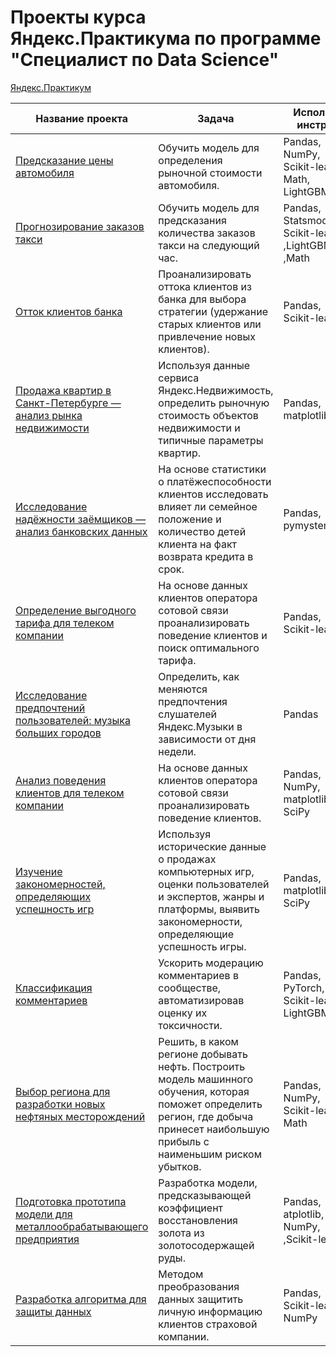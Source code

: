 # Проекты курса Яндекс.Практикума по программе "Специалист по Data Science"
[Яндекс.Практикум](https://praktikum.yandex.ru/profile/data-scientist/)

| Название проекта | Задача | Используемые инструменты |
|------------------|--------|--------------------------|
|[Предсказание цены автомобиля](https://github.com/vladimir-ivanov1701/yandex_praktikum_ds_projects/tree/master/Project11_car_price_prediction)|Обучить модель для определения рыночной стоимости автомобиля.|Pandas,<br>NumPy,<br>Scikit-learn,<br>Math,<br>LightGBM|
|[Прогнозирование заказов такси](https://github.com/vladimir-ivanov1701/yandex_praktikum_ds_projects/tree/master/Project12_taxi_orders_prediction)|Обучить модель для предсказания количества заказов такси на следующий час.|Pandas,<br>Statsmodels,<br>Scikit-learn,<br>,LightGBM,<br>,Math|
|[Отток клиентов банка](https://github.com/vladimir-ivanov1701/yandex_praktikum_ds_projects/tree/master/Project7_bank_terminations_forecast)|Проанализировать оттока клиентов из банка для выбора стратегии (удержание старых клиентов или привлечение новых клиентов).|Pandas,<br>Scikit-learn|
|[Продажа квартир в Санкт-Петербурге — анализ рынка недвижимости](https://github.com/vladimir-ivanov1701/yandex_praktikum_ds_projects/tree/master/Project3_SPb_estate_analysis)|Используя данные сервиса Яндекс.Недвижимость, определить рыночную стоимость объектов недвижимости и типичные параметры квартир.|Pandas,<br>matplotlib|
|[Исследование надёжности заёмщиков — анализ банковских данных](https://github.com/vladimir-ivanov1701/yandex_praktikum_ds_projects/tree/master/Project2_bank_scoring_model)|На основе статистики о платёжеспособности клиентов исследовать влияет ли семейное положение и количество детей клиента на факт возврата кредита в срок.|Pandas,<br>pymystem3|
|[Определение выгодного тарифа для телеком компании](https://github.com/vladimir-ivanov1701/yandex_praktikum_ds_projects/tree/master/Project6_tariffs_forecast)|На основе данных клиентов оператора сотовой связи проанализировать поведение клиентов и поиск оптимального тарифа.|Pandas,<br>Scikit-learn|
|[Исследование предпочтений пользователей: музыка больших городов](https://github.com/vladimir-ivanov1701/yandex_praktikum_ds_projects/tree/master/Project1_big_cities_music) | Определить, как меняются предпочтения слушателей Яндекс.Музыки в зависимости от дня недели.|Pandas|
|[Анализ поведения клиентов для телеком компании](https://github.com/vladimir-ivanov1701/yandex_praktikum_ds_projects/tree/master/Project4_tariffs_analysis)|На основе данных клиентов оператора сотовой связи проанализировать поведение клиентов.|Pandas,<br>NumPy,<br>matplotlib,<br>SciPy|
|[Изучение закономерностей, определяющих успешность игр](https://github.com/vladimir-ivanov1701/yandex_praktikum_ds_projects/tree/master/Project5_games_analysis)|Используя исторические данные о продажах компьютерных игр, оценки пользователей и экспертов, жанры и платформы, выявить закономерности, определяющие успешность игры.|Pandas,<br>matplotlib,<br>SciPy|
|[Классификация комментариев](https://github.com/vladimir-ivanov1701/yandex_praktikum_ds_projects/tree/master/Project13_comments_classification)|Ускорить модерацию комментариев в сообществе, автоматизировав оценку их токсичности.|Pandas,<br>PyTorch,<br>Scikit-learn,<br>LightGBM,word2vec|
|[Выбор региона для разработки новых нефтяных месторождений](https://github.com/vladimir-ivanov1701/yandex_praktikum_ds_projects/tree/master/Project8_oil_forecast)|Решить, в каком регионе добывать нефть. Построить модель машинного обучения, которая поможет определить регион, где добыча принесет наибольшую прибыль с наименьшим риском убытков.|Pandas,<br>NumPy,<br>Scikit-learn,<br>Math|
|[Подготовка прототипа модели для металлообрабатывающего предприятия](https://github.com/vladimir-ivanov1701/yandex_praktikum_ds_projects/tree/master/Project9_gold_recovery_calc)|Разработка модели, предсказывающей коэффициент восстановления золота из золотосодержащей руды.|Pandas,<br>atplotlib,<br>NumPy,<br>,Scikit-learn|
|[Разработка алгоритма для защиты данных](https://github.com/vladimir-ivanov1701/yandex_praktikum_ds_projects/tree/master/Project10_data_encrypting)|Методом преобразования данных защитить личную информацию клиентов страховой компании.|Pandas,<br>Scikit-learn,<br>NumPy|
